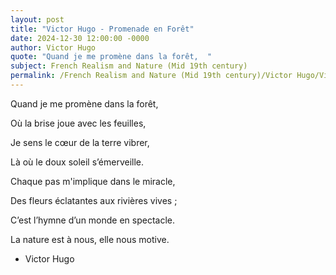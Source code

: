 ```yaml
---
layout: post
title: "Victor Hugo - Promenade en Forêt"
date: 2024-12-30 12:00:00 -0000
author: Victor Hugo
quote: "Quand je me promène dans la forêt,  "
subject: French Realism and Nature (Mid 19th century)
permalink: /French Realism and Nature (Mid 19th century)/Victor Hugo/Victor Hugo - Promenade en Forêt
---
```


Quand je me promène dans la forêt,  

Où la brise joue avec les feuilles,  

Je sens le cœur de la terre vibrer,

Là où le doux soleil s’émerveille.  

Chaque pas m'implique dans le miracle,  

Des fleurs éclatantes aux rivières vives ;  

C’est l’hymne d’un monde en spectacle.  

La nature est à nous, elle nous motive.  


- Victor Hugo
